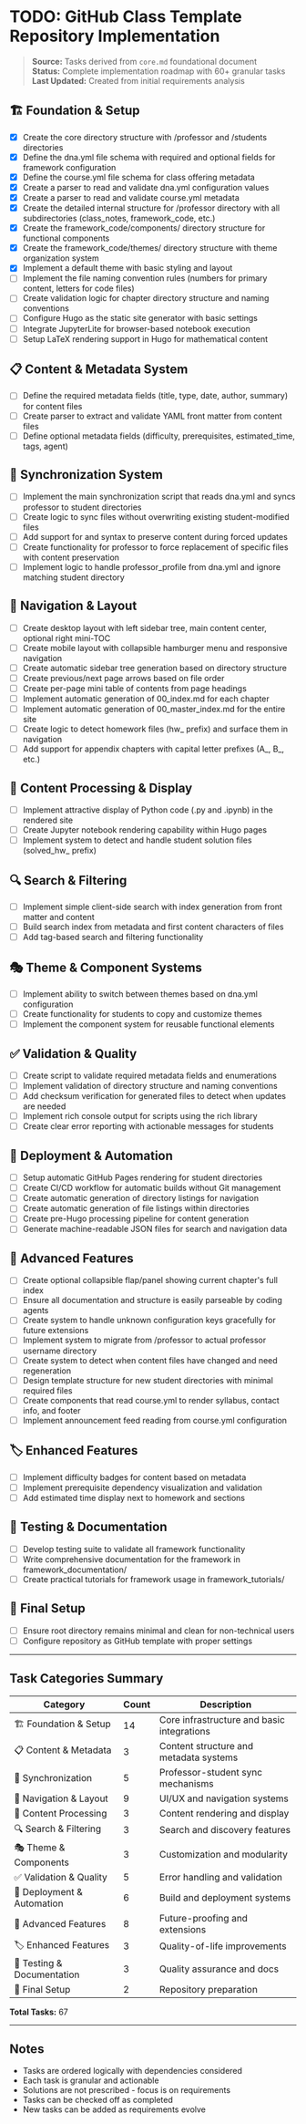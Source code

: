 # TODO: GitHub Class Template Repository Implementation

> **Source:** Tasks derived from `core.md` foundational document  
> **Status:** Complete implementation roadmap with 60+ granular tasks  
> **Last Updated:** Created from initial requirements analysis

## 🏗️ Foundation & Setup

- [x] Create the core directory structure with /professor and /students directories
- [x] Define the dna.yml file schema with required and optional fields for framework configuration
- [x] Define the course.yml file schema for class offering metadata
- [x] Create a parser to read and validate dna.yml configuration values
- [x] Create a parser to read and validate course.yml metadata
- [x] Create the detailed internal structure for /professor directory with all subdirectories (class_notes, framework_code, etc.)
- [x] Create the framework_code/components/ directory structure for functional components
- [x] Create the framework_code/themes/ directory structure with theme organization system
- [x] Implement a default theme with basic styling and layout
- [ ] Implement the file naming convention rules (numbers for primary content, letters for code files)
- [ ] Create validation logic for chapter directory structure and naming conventions
- [ ] Configure Hugo as the static site generator with basic settings
- [ ] Integrate JupyterLite for browser-based notebook execution
- [ ] Setup LaTeX rendering support in Hugo for mathematical content

## 📋 Content & Metadata System

- [ ] Define the required metadata fields (title, type, date, author, summary) for content files
- [ ] Create parser to extract and validate YAML front matter from content files
- [ ] Define optional metadata fields (difficulty, prerequisites, estimated_time, tags, agent)

## 🔄 Synchronization System

- [ ] Implement the main synchronization script that reads dna.yml and syncs professor to student directories
- [ ] Create logic to sync files without overwriting existing student-modified files
- [ ] Add support for <!-- KEEP:START --> and <!-- KEEP:END --> syntax to preserve content during forced updates
- [ ] Create functionality for professor to force replacement of specific files with content preservation
- [ ] Implement logic to handle professor_profile from dna.yml and ignore matching student directory

## 🧭 Navigation & Layout

- [ ] Create desktop layout with left sidebar tree, main content center, optional right mini-TOC
- [ ] Create mobile layout with collapsible hamburger menu and responsive navigation
- [ ] Create automatic sidebar tree generation based on directory structure
- [ ] Create previous/next page arrows based on file order
- [ ] Create per-page mini table of contents from page headings
- [ ] Implement automatic generation of 00_index.md for each chapter
- [ ] Implement automatic generation of 00_master_index.md for the entire site
- [ ] Create logic to detect homework files (hw_ prefix) and surface them in navigation
- [ ] Add support for appendix chapters with capital letter prefixes (A_, B_, etc.)

## 🎨 Content Processing & Display

- [ ] Implement attractive display of Python code (.py and .ipynb) in the rendered site
- [ ] Create Jupyter notebook rendering capability within Hugo pages
- [ ] Implement system to detect and handle student solution files (solved_hw_ prefix)

## 🔍 Search & Filtering

- [ ] Implement simple client-side search with index generation from front matter and content
- [ ] Build search index from metadata and first content characters of files
- [ ] Add tag-based search and filtering functionality

## 🎭 Theme & Component Systems

- [ ] Implement ability to switch between themes based on dna.yml configuration
- [ ] Create functionality for students to copy and customize themes
- [ ] Implement the component system for reusable functional elements

## ✅ Validation & Quality

- [ ] Create script to validate required metadata fields and enumerations
- [ ] Implement validation of directory structure and naming conventions
- [ ] Add checksum verification for generated files to detect when updates are needed
- [ ] Implement rich console output for scripts using the rich library
- [ ] Create clear error reporting with actionable messages for students

## 🚀 Deployment & Automation

- [ ] Setup automatic GitHub Pages rendering for student directories
- [ ] Create CI/CD workflow for automatic builds without Git management
- [ ] Create automatic generation of directory listings for navigation
- [ ] Create automatic generation of file listings within directories
- [ ] Create pre-Hugo processing pipeline for content generation
- [ ] Generate machine-readable JSON files for search and navigation data

## 🔧 Advanced Features

- [ ] Create optional collapsible flap/panel showing current chapter's full index
- [ ] Ensure all documentation and structure is easily parseable by coding agents
- [ ] Create system to handle unknown configuration keys gracefully for future extensions
- [ ] Implement system to migrate from /professor to actual professor username directory
- [ ] Create system to detect when content files have changed and need regeneration
- [ ] Design template structure for new student directories with minimal required files
- [ ] Create components that read course.yml to render syllabus, contact info, and footer
- [ ] Implement announcement feed reading from course.yml configuration

## 🏷️ Enhanced Features

- [ ] Implement difficulty badges for content based on metadata
- [ ] Implement prerequisite dependency visualization and validation
- [ ] Add estimated time display next to homework and sections

## 🧪 Testing & Documentation

- [ ] Develop testing suite to validate all framework functionality
- [ ] Write comprehensive documentation for the framework in framework_documentation/
- [ ] Create practical tutorials for framework usage in framework_tutorials/

## 🎯 Final Setup

- [ ] Ensure root directory remains minimal and clean for non-technical users
- [ ] Configure repository as GitHub template with proper settings

---

## Task Categories Summary

| Category | Count | Description |
|----------|-------|-------------|
| 🏗️ Foundation & Setup | 14 | Core infrastructure and basic integrations |
| 📋 Content & Metadata | 3 | Content structure and metadata systems |
| 🔄 Synchronization | 5 | Professor-student sync mechanisms |
| 🧭 Navigation & Layout | 9 | UI/UX and navigation systems |
| 🎨 Content Processing | 3 | Content rendering and display |
| 🔍 Search & Filtering | 3 | Search and discovery features |
| 🎭 Theme & Components | 3 | Customization and modularity |
| ✅ Validation & Quality | 5 | Error handling and validation |
| 🚀 Deployment & Automation | 6 | Build and deployment systems |
| 🔧 Advanced Features | 8 | Future-proofing and extensions |
| 🏷️ Enhanced Features | 3 | Quality-of-life improvements |
| 🧪 Testing & Documentation | 3 | Quality assurance and docs |
| 🎯 Final Setup | 2 | Repository preparation |

**Total Tasks:** 67

---

## Notes

- Tasks are ordered logically with dependencies considered
- Each task is granular and actionable
- Solutions are not prescribed - focus is on requirements
- Tasks can be checked off as completed
- New tasks can be added as requirements evolve 
